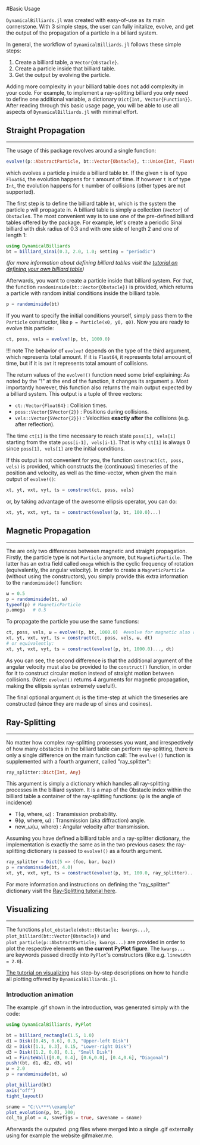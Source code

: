 #Basic Usage

`DynamicalBilliards.jl` was created with easy-of-use as its main cornerstone.
With 3 simple steps, the user can fully initalize, evolve, and get the output of the propagation of a particle in a billiard system.

In general, the workflow of `DynamicalBilliards.jl` follows these simple steps:
1. Create a billiard table, a `Vector{Obstacle}`.
2. Create a particle inside that billiard table.
3. Get the output by evolving the particle.

Adding more complexity in your billiard table does not add complexity in your code. For example, to implement a ray-splitting billiard
you only need to define one additional variable, a dictionary `Dict{Int, Vector{Function}}`. After reading through this basic usage page,
you will be able to use all aspects of `DynamicalBilliards.jl` with minimal effort.

## Straight Propagation

---

The usage of this package revolves around a single function:
```julia
evolve!(p::AbstractParticle, bt::Vector{Obstacle}, t::Union{Int, Float64})
```
which evolves a particle `p` inside a billiard table `bt`. If the given `t` is of type `Float64`, the evolution happens for `t` amount of time. If however `t` is of type `Int`, the evolution happens for `t` number of collisions (other types are not supported).

The first step is to define the billiard table `bt`, which is the system the particle `p` will propagate in.
A billiard table is simply a collection (`Vector`) of `Obstacle`s. The most convenient way is to use
one of the pre-defined billiard tables offered by the package. For example, let's create a periodic Sinai
billiard with disk radius of 0.3 and with one side of length 2 and one of length 1:
```julia
using DynamicalBilliards
bt = billiard_sinai(0.3, 2.0, 1.0; setting = "periodic")
```
*(for more information about defining billiard tables visit the [tutorial on defining your own billiard table](/tutorials/billiard_table))*

Afterwards, you want to create a particle inside that billiard system.
For that, the function `randominside(bt::Vector{Obstacle})` is provided, which returns a particle with random initial conditions inside the billiard table.
```julia
p = randominside(bt)
```
If you want to specify the initial conditions yourself, simply pass them to the `Particle` constructor, like `p = Particle(x0, y0, φ0)`.
Now you are ready to evolve this particle:
```julia
ct, poss, vels = evolve!(p, bt, 1000.0)
```

!!! note
    The behavior of `evolve!` depends on the type of the third argument,
    which represents total amount. If it is `Float64`, it represents total amoount of time, but if it is `Int` it represents total amount of collisions.

The return values of the `evolve!()` function need some brief explaining: As noted by the "!" at the end of the function,
it changes its argument `p`.
Most importantly however, this function also returns the main output expected by a billiard
system. This output is a tuple of three vectors:
* `ct::Vector{Float64}` : Collision times.
* `poss::Vector{SVector{2}}` : Positions during collisions.
* `vels::Vector{SVector{2}})` : Velocities **exactly after** the collisions (e.g. after reflection).

The time `ct[i]` is the time necessary to reach state `poss[i], vels[i]` starting from the
state `poss[i-1], vels[i-1]`. That is why `ct[1]` is always 0 since `poss[1], vels[1]` are
the initial conditions.

If this output is not convenient for you, the function `construct(ct, poss, vels)` is provided,
which constructs the (continuous) timeseries of the position and velocity, as well as the time-vector, when given the main output of `evolve!()`:
```julia
xt, yt, vxt, vyt, ts = construct(ct, poss, vels)
```
or, by taking advantage of the awesome ellipsis operator, you can do:
```julia
xt, yt, vxt, vyt, ts = construct(evolve!(p, bt, 100.0)...)
```

## Magnetic Propagation

---

The are only two differences between magnetic and straight propagation.
Firstly, the particle type is not `Particle` anymore, but `MagneticParticle`.
The latter has an extra field called `omega` which is the cyclic frequency of rotation
(equivalently, the angular velocity). In order to create a `MagneticParticle` (without using the constructors),
you simply provide this extra information to the `randominside()` function:
```julia
ω = 0.5
p = randominside(bt, ω)
typeof(p) # MagneticParticle
p.omega   # 0.5
```
To propagate the particle you use the same functions:
```julia
ct, poss, vels, ω = evolve!(p, bt, 1000.0)  #evolve for magnetic also returns ω
xt, yt, vxt, vyt, ts = construct(ct, poss, vels, ω, dt)
# or equivalently:
xt, yt, vxt, vyt, ts = construct(evolve!(p, bt, 1000.0)..., dt)
```
As you can see, the second difference is that the additional argument of the angular velocity must also be provided
to the `construct()` function, in order for it to construct circular motion instead of straight motion between collisions.
(Note: `evolve!()` returns 4 arguments for magnetic propagation, making the ellipsis syntax extremely useful!).

The final optional argument `dt` is the time-step at which the timeseries are constructed
(since they are made up of sines and cosines).


## Ray-Splitting

---

No matter how complex ray-splitting processes you want, and irrespectively of
how many obstacles in the billiard table can perform ray-splitting, there is only
a single difference on the main function call:
The `evolve!()` function is supplemented with a fourth argument, called "ray_splitter":
```julia
ray_splitter::Dict{Int, Any}
```
This argument is simply a dictionary which handles all ray-splitting processes in the billiard system.
It is a map of the Obstacle index within the billiard table a container of the
ray-splitting functions: (φ is the angle of incidence)
* T(φ, where, ω) : Transmission probability.
* θ(φ, where, ω) : Transmission (aka diffraction) angle.
* new_ω(ω, where) : Angular velocity after transmission.

Assuming you have defined a billiard table and a ray-splitter dictionary, the implementation is exactly the same as in the two previous cases: the ray-splitting dictionary is passed to `evolve!()` as a fourth argument.
```julia
ray_splitter = Dict(5 => (foo, bar, baz))
p = randominside(bt, 4.0)
xt, yt, vxt, vyt, ts = construct(evolve!(p, bt, 100.0, ray_splitter)..., 0.01)
```

For more information and instructions on defining the "ray_splitter" dictionary visit the [Ray-Splitting tutorial here](/tutorials/ray-splitting).

## Visualizing

---

The functions `plot_obstacle(obst::Obstacle; kwargs...)`, `plot_billiard(bt::Vector{Obstacle})` and `plot_particle(p::AbstractParticle; kwargs...)` are provided in order to plot the respective elements **on the current PyPlot figure**. The `kwargs...` are keywords passed directly into `PyPlot`'s constructors (like e.g. `linewidth = 2.0`).

[The tutorial on visualizing](/tutorials/visualizing) has step-by-step descriptions on how to handle all plotting offered by `DynamicalBilliards.jl`.

### Introduction animation

The example .gif shown in the introduction, was generated simply with the code:
```julia
using DynamicalBilliards, PyPlot

bt = billiard_rectangle(1.5, 1.0)
d1 = Disk([0.45, 0.6], 0.3, "Upper-left Disk")
d2 = Disk([1.1, 0.3], 0.15, "Lower-right Disk")
d3 = Disk([1.2, 0.8], 0.1, "Small Disk")
w1 = FiniteWall([0.0, 0.4], [0.6,0.0], [0.4,0.6], "Diagonal")
push!(bt, d1, d2, d3, w1)
ω = 2.0
p = randominside(bt, ω)

plot_billiard(bt)
axis("off")
tight_layout()

sname = "C:\\***\\example"
plot_evolution(p, bt, 200;
col_to_plot = 4, savefigs = true, savename = sname)
```
Afterwards the outputed .png files where merged into a single .gif externally using for example the website gifmaker.me.
